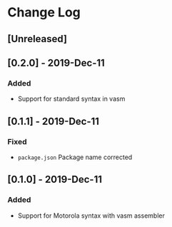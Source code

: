 # Change Log

## [Unreleased]

## [0.2.0] - 2019-Dec-11
### Added 
- Support for standard syntax in vasm

## [0.1.1] - 2019-Dec-11
### Fixed
- `package.json` Package name corrected

## [0.1.0] - 2019-Dec-11
### Added
- Support for Motorola syntax with vasm assembler 
